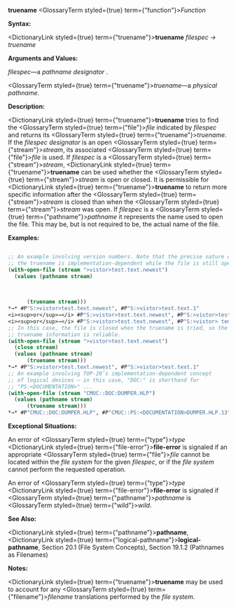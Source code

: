 **truename** <GlossaryTerm styled={true} term={"function"}><i>Function</i></GlossaryTerm> 



**Syntax:** 



<DictionaryLink styled={true} term={"truename"}><b>truename</b></DictionaryLink> *filespec → truename* 



**Arguments and Values:** 



*filespec*—a *pathname designator* . 



<GlossaryTerm styled={true} term={"truename"}><i>truename</i></GlossaryTerm>—a *physical pathname*. 



**Description:** 



<DictionaryLink styled={true} term={"truename"}><b>truename</b></DictionaryLink> tries to find the <GlossaryTerm styled={true} term={"file"}><i>file</i></GlossaryTerm> indicated by *filespec* and returns its <GlossaryTerm styled={true} term={"truename"}><i>truename</i></GlossaryTerm>. If the *filespec designator* is an open <GlossaryTerm styled={true} term={"stream"}><i>stream</i></GlossaryTerm>, its associated <GlossaryTerm styled={true} term={"file"}><i>file</i></GlossaryTerm> is used. If *filespec* is a <GlossaryTerm styled={true} term={"stream"}><i>stream</i></GlossaryTerm>, <DictionaryLink styled={true} term={"truename"}><b>truename</b></DictionaryLink> can be used whether the <GlossaryTerm styled={true} term={"stream"}><i>stream</i></GlossaryTerm> is open or closed. It is permissible for <DictionaryLink styled={true} term={"truename"}><b>truename</b></DictionaryLink> to return more specific information after the <GlossaryTerm styled={true} term={"stream"}><i>stream</i></GlossaryTerm> is closed than when the <GlossaryTerm styled={true} term={"stream"}><i>stream</i></GlossaryTerm> was open. If *filespec* is a <GlossaryTerm styled={true} term={"pathname"}><i>pathname</i></GlossaryTerm> it represents the name used to open the file. This may be, but is not required to be, the actual name of the file. 



**Examples:**
```lisp

;; An example involving version numbers. Note that the precise nature of 
;; the truename is implementation-dependent while the file is still open. 
(with-open-file (stream ">vistor>test.text.newest") 
  (values (pathname stream) 

	  
	  
	  (truename stream))) 
*→* #P"S:>vistor>test.text.newest", #P"S:>vistor>test.text.1" 
<i><sup>or</sup>→</i> #P"S:>vistor>test.text.newest", #P"S:>vistor>test.text.newest" 
<i><sup>or</sup>→</i> #P"S:>vistor>test.text.newest", #P"S:>vistor> temp . temp .1" 
;; In this case, the file is closed when the truename is tried, so the 
;; truename information is reliable. 
(with-open-file (stream ">vistor>test.text.newest") 
  (close stream) 
  (values (pathname stream) 
	  (truename stream))) 
*→* #P"S:>vistor>test.text.newest", #P"S:>vistor>test.text.1" 
;; An example involving TOP-20’s implementation-dependent concept 
;; of logical devices – in this case, "DOC:" is shorthand for 
;; "PS:<DOCUMENTATION>" ... 
(with-open-file (stream "CMUC::DOC:DUMPER.HLP") 
  (values (pathname stream) 
	  (truename stream))) 
*→* #P"CMUC::DOC:DUMPER.HLP", #P"CMUC::PS:<DOCUMENTATION>DUMPER.HLP.13" 

```
**Exceptional Situations:** 



An error of <GlossaryTerm styled={true} term={"type"}><i>type</i></GlossaryTerm> <DictionaryLink styled={true} term={"file-error"}><b>file-error</b></DictionaryLink> is signaled if an appropriate <GlossaryTerm styled={true} term={"file"}><i>file</i></GlossaryTerm> cannot be located within the *file system* for the given *filespec*, or if the *file system* cannot perform the requested operation. 



An error of <GlossaryTerm styled={true} term={"type"}><i>type</i></GlossaryTerm> <DictionaryLink styled={true} term={"file-error"}><b>file-error</b></DictionaryLink> is signaled if <GlossaryTerm styled={true} term={"pathname"}><i>pathname</i></GlossaryTerm> is <GlossaryTerm styled={true} term={"wild"}><i>wild</i></GlossaryTerm>. 



**See Also:** 



<DictionaryLink styled={true} term={"pathname"}><b>pathname</b></DictionaryLink>, <DictionaryLink styled={true} term={"logical-pathname"}><b>logical-pathname</b></DictionaryLink>, Section 20.1 (File System Concepts), Section 19.1.2 (Pathnames as Filenames) 



**Notes:** 



<DictionaryLink styled={true} term={"truename"}><b>truename</b></DictionaryLink> may be used to account for any <GlossaryTerm styled={true} term={"filename"}><i>filename</i></GlossaryTerm> translations performed by the *file system*. 